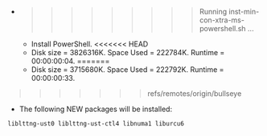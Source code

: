 * >>>>>>>>> Running inst-min-con-xtra-ms-powershell.sh ...
  * Install PowerShell.
<<<<<<< HEAD
  * Disk size = 3826316K. Space Used = 222784K. Runtime = 00:00:00:04.
=======
  * Disk size = 3715680K. Space Used = 222792K. Runtime = 00:00:00:33.
>>>>>>> refs/remotes/origin/bullseye
  * The following NEW packages will be installed:
  ```bash
liblttng-ust0 liblttng-ust-ctl4 libnuma1 liburcu6
  ```
